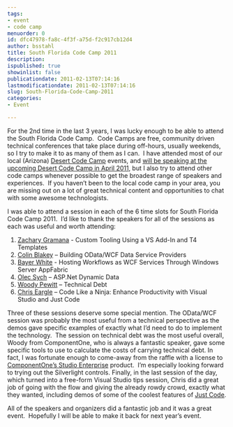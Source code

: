 ```yaml
---
tags:
- event
- code camp
menuorder: 0
id: dfc47978-fa8c-4f3f-a75d-f2c917cb12d4
author: bsstahl
title: South Florida Code Camp 2011
description: 
ispublished: true
showinlist: false
publicationdate: 2011-02-13T07:14:16
lastmodificationdate: 2011-02-13T07:14:16
slug: South-Florida-Code-Camp-2011
categories:
- Event

---
```


For the 2nd time in the last 3 years, I was lucky enough to be able to attend the South Florida Code Camp.  Code Camps are free, community driven technical conferences that take place during off-hours, usually weekends, so I try to make it to as many of them as I can.  I have attended most of our local (Arizona) [Desert Code Camp](http://www.desertcodecamp.com/about) events, and [will be speaking at the upcoming Desert Code Camp in April 2011](http://apr2011.desertcodecamp.com/session/214), but I also try to attend other code camps whenever possible to get the broadest range of speakers and experiences.  If you haven’t been to the local code camp in your area, you are missing out on a lot of great technical content and opportunities to chat with some awesome technologists.

I was able to attend a session in each of the 6 time slots for South Florida Code Camp 2011.  I’d like to thank the speakers for all of the sessions as each was useful and worth attending:

1. [Zachary Gramana](http://www.pottsconsultinggroup.com) - Custom Tooling Using a VS Add-In and T4 Templates
2. [Colin Blakey](http://www.colinblakey.com) – Building OData/WCF Data Service Providers
3. [Bayer White](http://www.humanworkflow.net) - Hosting Workflows as WCF Services Through Windows Server AppFabric
4. [Olec Sych](http://www.olegsych.com) – ASP.Net Dynamic Data
5. [Woody Pewitt](http://community.devexpress.com/blogs/woody) – Technical Debt
6. [Chris Eargle](http://www.kodefuguru.com) – Code Like a Ninja: Enhance Productivity with Visual Studio and Just Code


Three of these sessions deserve some special mention. The OData/WCF session was probably the most useful from a technical perspective as the demos gave specific examples of exactly what I’d need to do to implement the technology.  The session on technical debt was the most useful overall, Woody from ComponentOne, who is always a fantastic speaker, gave some specific tools to use to calculate the costs of carrying technical debt. In fact, I was fortunate enough to come-away from the raffle with a license to [ComponentOne’s Studio Enterprise](http://www.componentone.com/SuperProducts/StudioEnterprise/) product.  I’m especially looking forward to trying out the Silverlight controls. Finally, in the last session of the day, which turned into a free-form Visual Studio tips session, Chris did a great job of going with the flow and giving the already rowdy crowd, exactly what they wanted, including demos of some of the coolest features of [Just Code](http://www.telerik.com/products/justcode.aspx).

All of the speakers and organizers did a fantastic job and it was a great event.  Hopefully I will be able to make it back for next year’s event.

